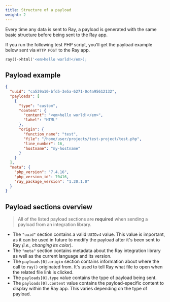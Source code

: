 ```yaml
---
title: Structure of a payload
weight: 2
---
```


Every time any data is sent to Ray, a payload is generated with the same basic structure before being sent to the Ray app.

If you run the following test PHP script, you'll get the payload example below sent via `HTTP POST` to the Ray app.

```php
ray()->html('<em>hello world!</em>);
```

## Payload example 

```json
{
  "uuid": "ca539a10-bfd5-3e5a-6271-0c4a95612132",
  "payloads": [
    {
      "type": "custom",
      "content": {
        "content": "<em>hello world!</em>",
        "label": "HTML"
      },
      "origin": {
        "function_name": "test",
        "file": "/home/user/projects/test-project/test.php",
        "line_number": 16,
        "hostname": "my-hostname"
      }
    }
  ],
  "meta": {
    "php_version": "7.4.16",
    "php_version_id": 70416,
    "ray_package_version": "1.20.1.0"
  }
}
```

## Payload sections overview

> All of the listed payload sections are **required** when sending a payload from an integration library.

- The `"uuid"` section contains a valid `UUIDv4` value.  This value is important, as it can be used in future to modify the payload after it's been sent to Ray _(i.e., changing its color)_.
- The `"meta"` section contains metadata about the Ray integration library as well as the current language and its version.
- The `payloads[0].origin` section contains information about where the call to `ray()` originated from.  It's used to tell Ray what file to open when the related file link is clicked.
- The `payloads[0].type` value contains the type of payload being sent.
- The `payloads[0].content` value contains the payload-specific content to display within the Ray app.  This varies depending on the type of payload.

